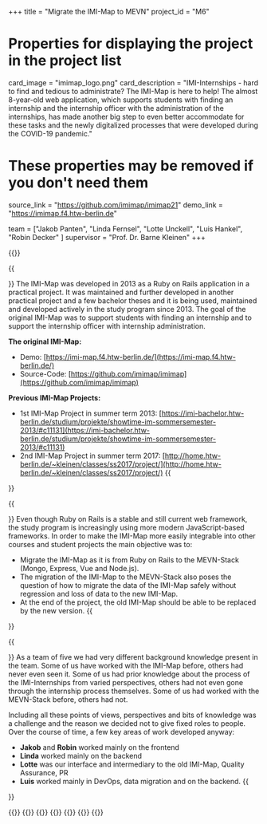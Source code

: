 +++
title = "Migrate the IMI-Map to MEVN"
project_id = "M6"

# Properties for displaying the project in the project list
card_image = "imimap_logo.png"
card_description = "IMI-Internships - hard to find and tedious to administrate? The IMI-Map is here to help! The almost 8-year-old web application, which supports students with finding an internship and the internship officer with the administration of the internships, has made another big step to even better accommodate for these tasks and the newly digitalized processes that were developed during the COVID-19 pandemic."


# These properties may be removed if you don't need them
source_link = "https://github.com/imimap/imimap21"
demo_link = "https://imimap.f4.htw-berlin.de"


team = ["Jakob Panten", "Linda Fernsel", "Lotte Unckell", "Luis Hankel", "Robin Decker" ]
supervisor = "Prof. Dr. Barne Kleinen"
+++

<!--{{<mediathek id="9a515dbdd99e6b17d8a21d87d5fcd3cb" >}} -->
<!--{{<image src="headerindex.png" alt="Mockup" >}} -->
<!--{{<quote source="https://developer.mozilla.org/en-US/docs/Web/HTML/Element/blockquote" caption="me">}}
yeet
{{</quote>}} -->

{{<mediathek id="c2a310ef5a3c6675dfc76eccfab70bb7" >}}

{{<section title="The IMI-Map">}}
The IMI-Map was developed in 2013 as a Ruby on Rails application in a practical project. It was maintained and further developed in another practical project and a few bachelor theses and it is being used, maintained and developed actively in the study program since 2013.
The goal of the original IMI-Map was to support students with finding an internship and to support the internship officer with internship administration.

**The original IMI-Map:**
* Demo: [https://imi-map.f4.htw-berlin.de/](https://imi-map.f4.htw-berlin.de/)
* Source-Code: [https://github.com/imimap/imimap](https://github.com/imimap/imimap)

**Previous IMI-Map Projects:**
* 1st IMI-Map Project in summer term 2013: [https://imi-bachelor.htw-berlin.de/studium/projekte/showtime-im-sommersemester-2013/#c11131](https://imi-bachelor.htw-berlin.de/studium/projekte/showtime-im-sommersemester-2013/#c11131)
* 2nd IMI-Map Project in summer term 2017: [http://home.htw-berlin.de/~kleinen/classes/ss2017/project/](http://home.htw-berlin.de/~kleinen/classes/ss2017/project/)
{{</section>}}



{{<section title="The Goal">}}
Even though Ruby on Rails is a stable and still current web framework, the study program is increasingly using more modern JavaScript-based frameworks. In order to make the IMI-Map more easily integrable into other courses and student projects the main objective was to:
* Migrate the IMI-Map as it is from Ruby on Rails to the MEVN-Stack (Mongo, Express, Vue and Node.js).
* The migration of the IMI-Map to the MEVN-Stack also poses the question of how to migrate the data of the IMI-Map safely without regression and loss of data to the new IMI-Map.
* At the end of the project, the old IMI-Map should be able to be replaced by the new version.
{{</section>}}



{{<section title="The Team">}}
As a team of five we had very different background knowledge present in the team. Some of us have worked with the IMI-Map before, others had never even seen it. Some of us had prior knowledge about the process of the IMI-Internships from varied perspectives, others had not even gone through the internship process themselves. Some of us had worked with the MEVN-Stack before, others had not.

Including all these points of views, perspectives and bits of knowledge was a challenge and the reason we decided not to give fixed roles to people. Over the course of time, a few key areas of work developed anyway:
* **Jakob** and **Robin** worked mainly on the frontend
* **Linda** worked mainly on the backend
* **Lotte** was our interface and intermediary to the old IMI-Map, Quality Assurance, PR
* **Luis** worked mainly in DevOps, data migration and on the backend.
{{</section >}}

{{<gallery>}}
{{<team-member image="jakob.jpg" name="Jakob Panten">}}
{{<team-member image="linda.jpg" name="Linda Fernsel">}}
{{<team-member image="lotte.jpg" name="Lotte Unckell">}}
{{<team-member image="luis.jpg" name="Luis Hankel">}}
{{<team-member image="robin.jpg" name="Robin Decker">}}
{{</gallery>}}
